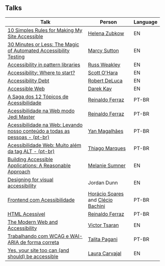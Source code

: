 ## Talks

| Talk                                                                                                                                  | Person                                                                                                 | Language |
| ------------------------------------------------------------------------------------------------------------------------------------- | ------------------------------------------------------------------------------------------------------ | -------- |
| [10 Simples Rules for Making My Site Accessible](http://pt.slideshare.net/HelenaZubkow/10-simple-rules-for-making-my-site-accessible) | [Helena Zubkow](https://twitter.com/misshelenasue)                                                     | EN       |
| [30 Minutes or Less: The Magic of Automated Accessibility Testing](http://marcysutton.github.io/a11y-automated-testing/)              | [Marcy Sutton](https://twitter.com/marcysutton)                                                        | EN       |
| [Accessibility in pattern libraries](https://www.slideshare.net/maxdesign/accessibility-in-pattern-libraries/)                        | [Russ Weakley ](https://twitter.com/russmaxdesign)                                                     | EN       |
| [Accessibility: Where to start?](https://www.youtube.com/watch?v=byh6G3vViWM)                                                         | [Scott O'Hara](https://twitter.com/scottohara)                                                         | EN       |
| [Accessibility Debt](https://www.youtube.com/watch?v=BViy4ToaJZs)                                                                     | [Robert DeLuca](https://github.com/Robdel12)                                                           | EN       |
| [Accessible Web](https://darekkay.github.io/presentations/accessible-web/index.html#/)                                                | [Darek Kay](https://twitter.com/darek_kay)                                                             | EN       |
| [A Saga dos 12 Tópicos de Acessibilidade](https://www.youtube.com/watch?v=RFg6XP6oluE)                                                | [Reinaldo Ferraz](https://twitter.com/reinaldoferraz)                                                  | PT-BR    |
| [Acessibilidade na Web modo Jedi Master](https://www.youtube.com/watch?v=MMLQioPwbik)                                                 | [Reinaldo Ferraz](https://twitter.com/reinaldoferraz)                                                  | PT-BR    |
| [Acessibilidade na Web: Levando nosso conteúdo a todas as pessoas - (pt-br)](http://slides.com/yanmagale/acessibilidade-web/)         | [Yan Magalhães](https://github.com/yanmagale)                                                          | PT-BR    |
| [Acessibilidade Web: Muito além da tag ALT - (pt-br)](https://www.youtube.com/watch?v=SzmAa5rS5RU&t=17s)                              | [Thiago Marques](https://github.com/althi)                                                             | PT-BR    |
| [Building Accessible Applications: A Reasonable Approach](https://www.youtube.com/watch?v=qxvNXBT03AY)                                | [Melanie Sumner](https://github.com/MelSumner)                                                         | EN       |
| [Designing for visual accessibility](https://www.youtube.com/watch?v=BYh6658PCXc)                                                     | Jordan Dunn                                                                                            | EN       |
| [Frontend com Acessibilidade](https://www.youtube.com/watch?v=UzTVq7we84w)                                                            | [Horácio Soares](https://twitter.com/horaciosoares) and [Clécio Bachini](https://twitter.com/cbachini) | PT-BR    |
| [HTML Acessível](http://www.slideshare.net/reinaldoferraz/html-acessvel)                                                              | [Reinaldo Ferraz](https://twitter.com/reinaldoferraz)                                                  | PT-BR    |
| [The Modern Web and Accessibility](https://www.youtube.com/watch?v=KIruVNEi6mI)                                                       | [Victor Tsaran](https://twitter.com/vick08)                                                            | EN       |
| [Trabalhando com WCAG e WAI-ARIA de forma correta](http://slides.com/talitapagani/wcag-aria-webbr2015#/16)                            | [Talita Pagani](https://github.com/talitapagani)                                                       | PT-BR    |
| [Yes, your site too can (and should) be accessible](https://www.youtube.com/watch?v=H4FzW9oFObs)                                      | [Laura Carvajal](https://twitter.com/lc512k)                                                           | EN       |
